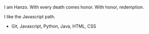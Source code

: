 I am Hanzo. With every death comes honor. With honor, redemption.

I like the Javascript path.

* Git, Javascript, Python, Java, HTML, CSS
